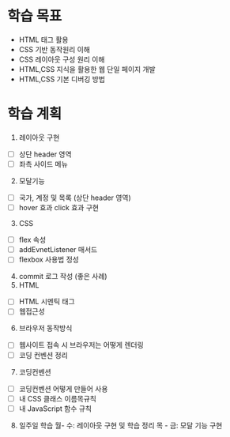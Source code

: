 # 학습 목표
- HTML 태그 활용
- CSS 기반 동작원리 이해
- CSS 레이아웃 구성 원리 이해
- HTML,CSS 지식을 활용한 웹 단일 페이지 개발
- HTML,CSS 기본 디버깅 방법
# 학습 계획
1. 레이아웃 구현
- [ ] 상단 header 영역
- [ ] 좌측 사이드 메뉴
2. 모달기능
- [ ] 국가, 계정 및 목록 (상단 header 영역)
- [ ] hover 효과 click 효과 구현
3. CSS
- [ ] flex 속성
- [ ] addEvnetListener 매서드
- [ ] flexbox 사용법 정성
4. commit 로그 작성 (좋은 사례)
5. HTML
- [ ] HTML 시멘틱 태그
- [ ] 웹접근성
6. 브라우저 동작방식
- [ ] 웹사이트 접속 시 브라우저는 어떻게 렌더링
- [ ] 코딩 컨벤션 정리
7. 코딩컨벤션
- [ ] 코딩컨벤션 어떻게 만들어 사용
- [ ] 내 CSS 클래스 이름목규칙
- [ ] 내 JavaScript 함수 규칙
8. 일주일 학습
월- 수: 레이아웃 구현 및 학습 정리 목 - 금: 모달 기능 구현
